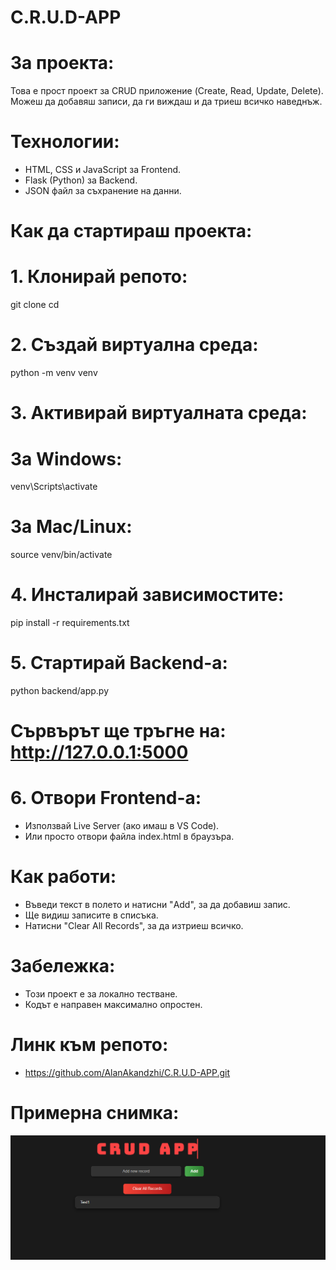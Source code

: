 # C.R.U.D-APP

# За проекта:
Това е прост проект за CRUD приложение (Create, Read, Update, Delete).
Можеш да добавяш записи, да ги виждаш и да триеш всичко наведнъж.

# Технологии:
- HTML, CSS и JavaScript за Frontend.
- Flask (Python) за Backend.
- JSON файл за съхранение на данни.

# Как да стартираш проекта:

# 1. Клонирай репото:
git clone
cd

# 2. Създай виртуална среда:
python -m venv venv

# 3. Активирай виртуалната среда:
# За Windows:
venv\Scripts\activate
# За Mac/Linux:
source venv/bin/activate

# 4. Инсталирай зависимостите:
pip install -r requirements.txt

# 5. Стартирай Backend-а:
python backend/app.py
# Сървърът ще тръгне на: http://127.0.0.1:5000

# 6. Отвори Frontend-а:
- Използвай Live Server (ако имаш в VS Code).
- Или просто отвори файла index.html в браузъра.

# Как работи:
- Въведи текст в полето и натисни "Add", за да добавиш запис.
- Ще видиш записите в списъка.
- Натисни "Clear All Records", за да изтриеш всичко.

# Забележка:
- Този проект е за локално тестване.
- Кодът е направен максимално опростен.

# Линк към репото:
- https://github.com/AlanAkandzhi/C.R.U.D-APP.git

# Примерна снимка:
![CRUD App Screenshot](Full_Project/screenshots/screenshot.png)
